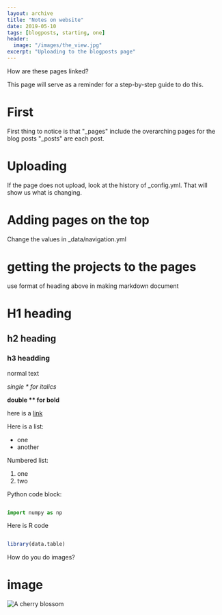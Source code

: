 ```yaml
---
layout: archive
title: "Notes on website"
date: 2019-05-10
tags: [blogposts, starting, one]
header: 
  image: "/images/the_view.jpg"
excerpt: "Uploading to the blogposts page"
---
```





How are these pages linked?

This page will serve as a reminder for a step-by-step guide to do this.  

# First
First thing to notice is that "_pages" include the overarching pages for the blog posts
"_posts" are each post.  


# Uploading
If the page does not upload, look at the history of _config.yml.  That will show us what is changing.

# Adding pages on the top
Change the values in _data/navigation.yml

# getting the projects to the pages
use format of heading above in making markdown document

# H1 heading

## h2 heading

### h3 headding

normal text

*single \* for italics*

**double \*\* for bold**

here is a [link](http://github.com)

Here is a list:
* one
* another

Numbered list:
1. one
2. two



Python code block:

```python

import numpy as np


```


Here is R code

```r

library(data.table)

```



How do you do images?

# image

<img src="{{ site.url }}{{ site.baseurl }}/images/cherry_blossom.jpg" alt="A cherry blossom">